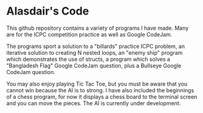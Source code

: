 # Alasdair's Code

This github repository contains a variety of programs I have made.  Many are for the ICPC 
competition practice as well as Google CodeJam. 

The programs sport a solution to a "billards" practice ICPC problem, an iterative solution 
to creating N nested loops, an "enemy ship" program which demonstrates the use of structs, 
a program which solves a "Bangladesh Flag" Google CodeJam question, plus a Bullseye Google 
CodeJam question.

You may also enjoy playing Tic Tac Toe, but you must be aware that you cannot win because
 the AI is to strong.  I have also included the beginnings of a chess program, for now
 it displays a chess board to the terminal screen and you can move the pieces.  The AI is 
currently under development.  
